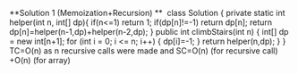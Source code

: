 **Solution 1 (Memoization+Recursion) **
​
class Solution {
private static int helper(int n, int[] dp){
if(n<=1) return 1;
if(dp[n]!=-1) return dp[n];
return dp[n]=helper(n-1,dp)+helper(n-2,dp);
}
public int climbStairs(int n) {
int[] dp = new int[n+1];
for (int i = 0; i <= n; i++) {
dp[i]=-1;
}
return helper(n,dp);
}
}
​
TC=O(n) as n recursive calls were made and SC=O(n) (for recursive call) +O(n) (for array)